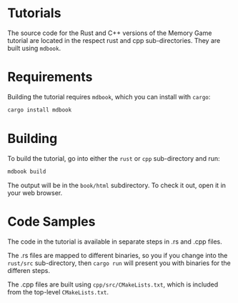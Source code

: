 # Tutorials

The source code for the Rust and C++ versions of the Memory Game tutorial are located in
the respect rust and cpp sub-directories. They are built using `mdbook`.

# Requirements

Building the tutorial requires `mdbook`, which you can install with `cargo`:

```sh
cargo install mdbook
```

# Building

To build the tutorial, go into either the `rust` or `cpp` sub-directory and run:

```sh
mdbook build
```

The output will be in the `book/html` subdirectory. To check it out, open it in your web browser.

# Code Samples

The code in the tutorial is available in separate steps in .rs and .cpp files.

The .rs files are mapped to different binaries, so you if you change into the `rust/src`
sub-directory, then `cargo run` will present you with binaries for the differen steps.

The .cpp files are built using `cpp/src/CMakeLists.txt`, which is included from the top-level
`CMakeLists.txt`.